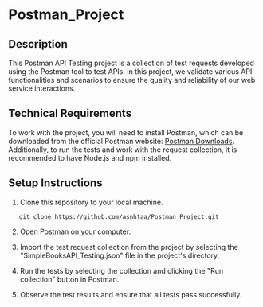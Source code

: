 # Postman_Project

## Description

This Postman API Testing project is a collection of test requests developed using the Postman tool to test APIs. In this project, we validate various API functionalities and scenarios to ensure the quality and reliability of our web service interactions.

## Technical Requirements

To work with the project, you will need to install Postman, which can be downloaded from the official Postman website: [Postman Downloads](https://www.postman.com/downloads/). Additionally, to run the tests and work with the request collection, it is recommended to have Node.js and npm installed.

## Setup Instructions

1. Clone this repository to your local machine.

```
   git clone https://github.com/asnhtaa/Postman_Project.git
 ```
   
2. Open Postman on your computer.

3. Import the test request collection from the project by selecting the "SimpleBooksAPI_Testing.json" file in the project's directory.

4. Run the tests by selecting the collection and clicking the "Run collection" button in Postman.

5. Observe the test results and ensure that all tests pass successfully.

